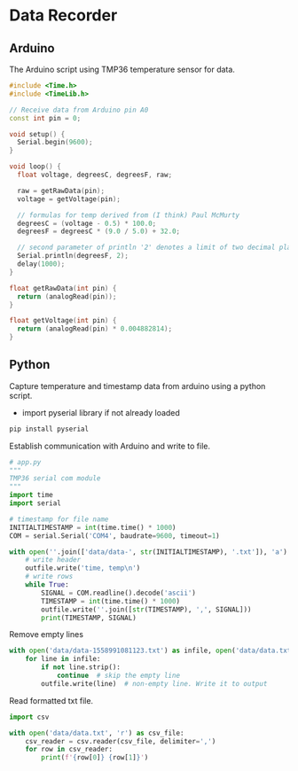 # Data Recorder

## Arduino

The Arduino script using TMP36 temperature sensor for data.

```C++
#include <Time.h>
#include <TimeLib.h>

// Receive data from Arduino pin A0
const int pin = 0;

void setup() {
  Serial.begin(9600);
}

void loop() {
  float voltage, degreesC, degreesF, raw;

  raw = getRawData(pin);
  voltage = getVoltage(pin);

  // formulas for temp derived from (I think) Paul McMurty
  degreesC = (voltage - 0.5) * 100.0;
  degreesF = degreesC * (9.0 / 5.0) + 32.0;

  // second parameter of println '2' denotes a limit of two decimal places
  Serial.println(degreesF, 2);
  delay(1000);
}

float getRawData(int pin) {
  return (analogRead(pin));
}

float getVoltage(int pin) {
  return (analogRead(pin) * 0.004882814);
}
```

## Python

Capture temperature and timestamp data from arduino using a python script.

* import pyserial library if not already loaded

```py
pip install pyserial
```

Establish communication with Arduino and write to file.

```py
# app.py
"""
TMP36 serial com module
"""
import time
import serial

# timestamp for file name
INITIALTIMESTAMP = int(time.time() * 1000)
COM = serial.Serial('COM4', baudrate=9600, timeout=1)

with open(''.join(['data/data-', str(INITIALTIMESTAMP), '.txt']), 'a') as outfile:
    # write header
    outfile.write('time, temp\n')
    # write rows
    while True:
        SIGNAL = COM.readline().decode('ascii')
        TIMESTAMP = int(time.time() * 1000)
        outfile.write(''.join([str(TIMESTAMP), ',', SIGNAL]))
        print(TIMESTAMP, SIGNAL)
```

Remove empty lines

```py
with open('data/data-1558991081123.txt') as infile, open('data/data.txt', 'w') as outfile:
    for line in infile:
        if not line.strip():
            continue  # skip the empty line
        outfile.write(line)  # non-empty line. Write it to output
```

Read formatted txt file.

```py
import csv

with open('data/data.txt', 'r') as csv_file:
    csv_reader = csv.reader(csv_file, delimiter=',')
    for row in csv_reader:
        print(f'{row[0]} {row[1]}')
```